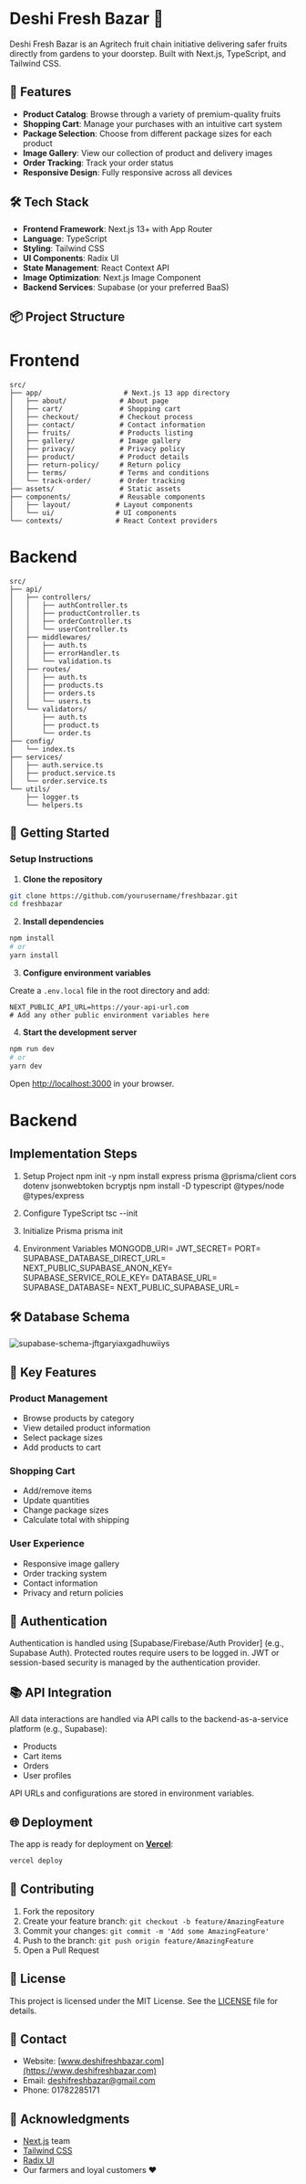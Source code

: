 # Deshi Fresh Bazar 🥭

Deshi Fresh Bazar is an Agritech fruit chain initiative delivering safer fruits directly from gardens to your doorstep. Built with Next.js, TypeScript, and Tailwind CSS.

## 🌟 Features

* **Product Catalog**: Browse through a variety of premium-quality fruits
* **Shopping Cart**: Manage your purchases with an intuitive cart system
* **Package Selection**: Choose from different package sizes for each product
* **Image Gallery**: View our collection of product and delivery images
* **Order Tracking**: Track your order status
* **Responsive Design**: Fully responsive across all devices

## 🛠️ Tech Stack

* **Frontend Framework**: Next.js 13+ with App Router
* **Language**: TypeScript
* **Styling**: Tailwind CSS
* **UI Components**: Radix UI
* **State Management**: React Context API
* **Image Optimization**: Next.js Image Component
* **Backend Services**: Supabase (or your preferred BaaS)

## 📦 Project Structure

# Frontend
```plaintext
src/
├── app/                    # Next.js 13 app directory
│   ├── about/             # About page
│   ├── cart/              # Shopping cart
│   ├── checkout/          # Checkout process
│   ├── contact/           # Contact information
│   ├── fruits/            # Products listing
│   ├── gallery/           # Image gallery
│   ├── privacy/           # Privacy policy
│   ├── product/           # Product details
│   ├── return-policy/     # Return policy
│   ├── terms/             # Terms and conditions
│   └── track-order/       # Order tracking
├── assets/                # Static assets
├── components/            # Reusable components
│   ├── layout/           # Layout components
│   └── ui/               # UI components
└── contexts/             # React Context providers
```

# Backend 
```plaintext
src/
├── api/
│   ├── controllers/
│   │   ├── authController.ts
│   │   ├── productController.ts
│   │   ├── orderController.ts
│   │   └── userController.ts
│   ├── middlewares/
│   │   ├── auth.ts
│   │   ├── errorHandler.ts
│   │   └── validation.ts
│   ├── routes/
│   │   ├── auth.ts
│   │   ├── products.ts
│   │   ├── orders.ts
│   │   └── users.ts
│   └── validators/
│       ├── auth.ts
│       ├── product.ts
│       └── order.ts
├── config/
│   └── index.ts
├── services/
│   ├── auth.service.ts
│   ├── product.service.ts
│   └── order.service.ts
└── utils/
    ├── logger.ts
    └── helpers.ts
```
## 🚀 Getting Started

### Setup Instructions

1. **Clone the repository**

```bash
git clone https://github.com/yourusername/freshbazar.git
cd freshbazar
```

2. **Install dependencies**

```bash
npm install
# or
yarn install
```

3. **Configure environment variables**

Create a `.env.local` file in the root directory and add:

```env
NEXT_PUBLIC_API_URL=https://your-api-url.com
# Add any other public environment variables here
```

4. **Start the development server**

```bash
npm run dev
# or
yarn dev
```

Open [http://localhost:3000](http://localhost:3000) in your browser.


# Backend 

## Implementation Steps
1. Setup Project
npm init -y
npm install express prisma @prisma/client cors dotenv jsonwebtoken bcryptjs
npm install -D typescript @types/node @types/express

2. Configure TypeScript
tsc --init

4. Initialize Prisma
prisma init

6. Environment Variables
MONGODB_URI=
JWT_SECRET=
PORT=
SUPABASE_DATABASE_DIRECT_URL=
NEXT_PUBLIC_SUPABASE_ANON_KEY=
SUPABASE_SERVICE_ROLE_KEY=
DATABASE_URL=
SUPABASE_DATABASE=
NEXT_PUBLIC_SUPABASE_URL=

## 🛠️ Database Schema

![supabase-schema-jftgaryiaxgadhuwiiys](https://github.com/user-attachments/assets/22cea62c-ccf3-434a-adb9-f55f0a415324)

## 📱 Key Features

### Product Management

* Browse products by category
* View detailed product information
* Select package sizes
* Add products to cart

### Shopping Cart

* Add/remove items
* Update quantities
* Change package sizes
* Calculate total with shipping

### User Experience

* Responsive image gallery
* Order tracking system
* Contact information
* Privacy and return policies

## 🔐 Authentication

Authentication is handled using \[Supabase/Firebase/Auth Provider] (e.g., Supabase Auth). Protected routes require users to be logged in. JWT or session-based security is managed by the authentication provider.

## 📚 API Integration

All data interactions are handled via API calls to the backend-as-a-service platform (e.g., Supabase):

* Products
* Cart items
* Orders
* User profiles

API URLs and configurations are stored in environment variables.

## 🌐 Deployment

The app is ready for deployment on [**Vercel**](https://vercel.com):

```bash
vercel deploy
```

## 🤝 Contributing

1. Fork the repository
2. Create your feature branch: `git checkout -b feature/AmazingFeature`
3. Commit your changes: `git commit -m 'Add some AmazingFeature'`
4. Push to the branch: `git push origin feature/AmazingFeature`
5. Open a Pull Request


## 📄 License

This project is licensed under the MIT License. See the [LICENSE](LICENSE) file for details.

## 👥 Contact

* Website: [www.deshifreshbazar.com](https://www.deshifreshbazar.com)
* Email: [deshifreshbazar@gmail.com](mailto:deshifreshbazar@gmail.com)
* Phone: 01782285171

## 🙏 Acknowledgments

* [Next.js](https://nextjs.org) team
* [Tailwind CSS](https://tailwindcss.com)
* [Radix UI](https://www.radix-ui.com)
* Our farmers and loyal customers ❤️


